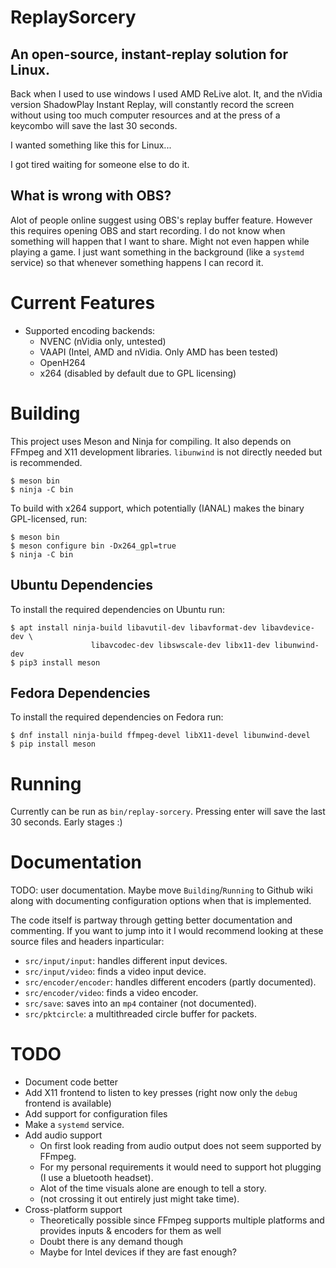 # ReplaySorcery
## An open-source, instant-replay solution for Linux.
Back when I used to use windows I used AMD ReLive alot. It, and the nVidia version ShadowPlay Instant Replay, will constantly record the screen without using too much computer resources and at the press of a keycombo will save the last 30 seconds.

I wanted something like this for Linux...

I got tired waiting for someone else to do it.

## What is wrong with OBS?
Alot of people online suggest using OBS's replay buffer feature. However this requires opening OBS and start recording. I do not know when something will happen that I want to share. Might not even happen while playing a game. I just want something in the background (like a `systemd` service) so that whenever something happens I can record it.

# Current Features
- Supported encoding backends:
  - NVENC (nVidia only, untested)
  - VAAPI (Intel, AMD and nVidia. Only AMD has been tested)
  - OpenH264
  - x264 (disabled by default due to GPL licensing)

# Building
This project uses Meson and Ninja for compiling. It also depends on FFmpeg and X11 development libraries. `libunwind` is not directly needed but is recommended.
```
$ meson bin
$ ninja -C bin
```

To build with x264 support, which potentially (IANAL) makes the binary GPL-licensed, run:
```
$ meson bin
$ meson configure bin -Dx264_gpl=true
$ ninja -C bin
```

## Ubuntu Dependencies
To install the required dependencies on Ubuntu run:
```
$ apt install ninja-build libavutil-dev libavformat-dev libavdevice-dev \
                  libavcodec-dev libswscale-dev libx11-dev libunwind-dev
$ pip3 install meson
```

## Fedora Dependencies
To install the required dependencies on Fedora run:
```
$ dnf install ninja-build ffmpeg-devel libX11-devel libunwind-devel
$ pip install meson
```

# Running
Currently can be run as `bin/replay-sorcery`. Pressing enter will save the last 30 seconds. Early stages :)

# Documentation
TODO: user documentation. Maybe move `Building`/`Running` to Github wiki along with documenting configuration options when that is implemented.

The code itself is partway through getting better documentation and commenting. If you want to jump into it I would recommend looking at these source files and headers inparticular:
- `src/input/input`: handles different input devices.
- `src/input/video`: finds a video input device.
- `src/encoder/encoder`: handles different encoders (partly documented).
- `src/encoder/video`: finds a video encoder.
- `src/save`: saves into an `mp4` container (not documented).
- `src/pktcircle`: a multithreaded circle buffer for packets.

# TODO
- Document code better
- Add X11 frontend to listen to key presses (right now only the `debug` frontend is available)
- Add support for configuration files
- Make a `systemd` service.
- Add audio support
  - On first look reading from audio output does not seem supported by FFmpeg.
  - For my personal requirements it would need to support hot plugging (I use a bluetooth headset).
  - Alot of the time visuals alone are enough to tell a story.
  - (not crossing it out entirely just might take time).
- Cross-platform support
  - Theoretically possible since FFmpeg supports multiple platforms and provides inputs & encoders for them as well
  - Doubt there is any demand though
  - Maybe for Intel devices if they are fast enough?

